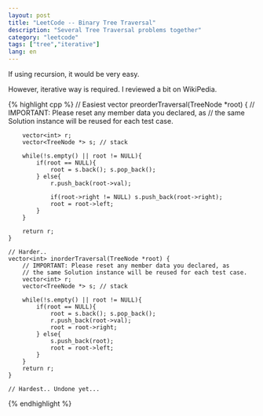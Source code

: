 ```yaml
---
layout: post
title: "LeetCode -- Binary Tree Traversal"
description: "Several Tree Traversal problems together"
category: "leetcode"
tags: ["tree","iterative"]
lang: en
---
```


If using recursion, it would be very easy.

However, iterative way is required. I reviewed a bit on WikiPedia.

{% highlight cpp %}
    // Easiest
    vector<int> preorderTraversal(TreeNode *root) {
        // IMPORTANT: Please reset any member data you declared, as
        // the same Solution instance will be reused for each test case.
        
        vector<int> r;
        vector<TreeNode *> s; // stack
        
        while(!s.empty() || root != NULL){
            if(root == NULL){
                root = s.back(); s.pop_back();
            } else{
                r.push_back(root->val);
                
                if(root->right != NULL) s.push_back(root->right);
                root = root->left;
            }
        }
        
        return r;
    }

    // Harder..
    vector<int> inorderTraversal(TreeNode *root) {
        // IMPORTANT: Please reset any member data you declared, as
        // the same Solution instance will be reused for each test case.
        vector<int> r;
        vector<TreeNode *> s; // stack
        
        while(!s.empty() || root != NULL){
            if(root == NULL){
                root = s.back(); s.pop_back();
                r.push_back(root->val);
                root = root->right;
            } else{
                s.push_back(root);
                root = root->left;
            }
        }
        return r;
    }

    // Hardest.. Undone yet...
  

{% endhighlight %}
